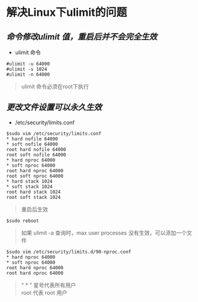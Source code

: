 # 解决Linux下ulimit的问题
## *命令修改ulimit 值，重启后并不会完全生效*

- ulimit 命令

```
#ulimit -u 64000
#ulimit -s 1024
#ulimit -n 64000
```

> ulimit 命令必须在root下执行

## *更改文件设置可以永久生效*

- /etc/security/limits.conf

```
$sudo vim /etc/security/limits.conf
* hard nofile 64000
* soft nofile 64000
root hard nofile 64000
root soft nofile 64000
* hard nproc 64000
* soft nproc 64000
root hard nproc 64000
root soft nproc 64000
* hard stack 1024
* soft stack 1024
root hard stack 1024
root soft stack 1024
```

> 重启后生效

```
$sudo reboot
```

> 如果 ulimit -a 查询时，max user processes 没有生效，可以添加一个文件

```
$sudo vim /etc/security/limits.d/90-nproc.conf
* hard nproc 64000
* soft nproc 64000
root hard nproc 64000
root hard nproc 64000
```

>  " * " 星号代表所有用户<br>
>  root 代表 root 用户
